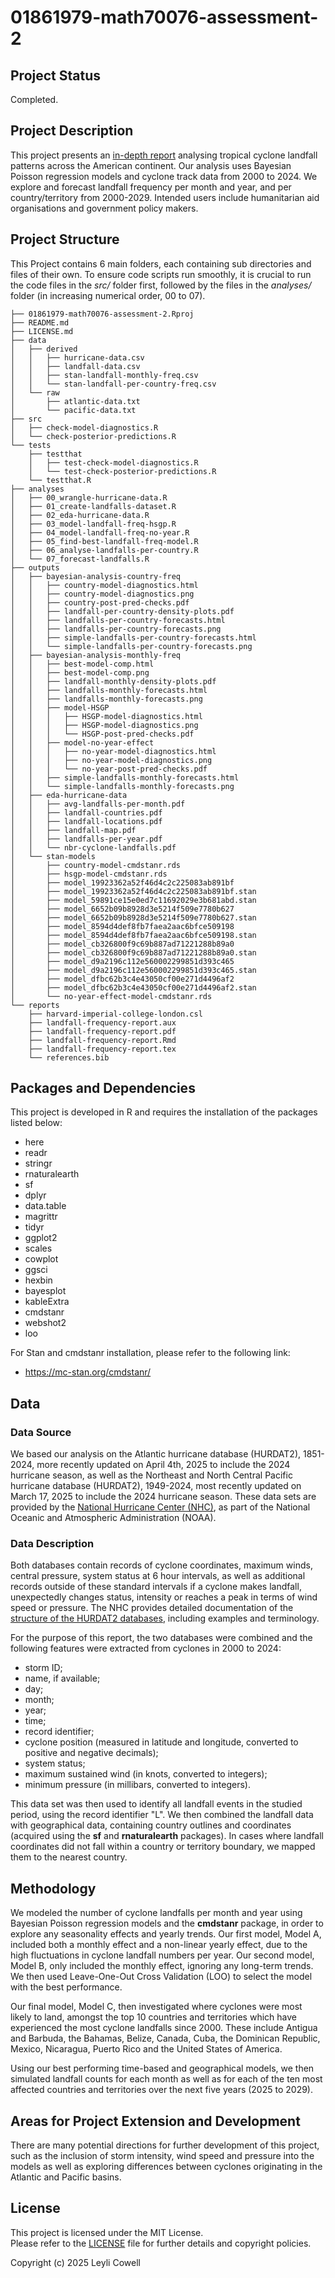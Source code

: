 # 01861979-math70076-assessment-2

## Project Status

Completed.

## Project Description

This project presents an [in-depth report](reports/landfall-frequency-report.pdf) analysing tropical cyclone landfall patterns across the
American continent. Our analysis uses Bayesian Poisson regression models and cyclone track
data from 2000 to 2024. We explore and forecast landfall frequency per month and year, and per country/territory from 2000-2029. 
Intended users include humanitarian aid organisations and government policy makers.

## Project Structure

This Project contains 6 main folders, each containing sub directories and files of their own.
To ensure code scripts run smoothly, it is crucial to run the code files in the *src/* folder first, followed
by the files in the *analyses/* folder (in increasing numerical order, 00 to 07).

```
├── 01861979-math70076-assessment-2.Rproj 
├── README.md
├── LICENSE.md
├── data
│   ├── derived
│   │   ├── hurricane-data.csv
│   │   ├── landfall-data.csv
│   │   ├── stan-landfall-monthly-freq.csv
│   │   └── stan-landfall-per-country-freq.csv
│   └── raw
│       ├── atlantic-data.txt
│       └── pacific-data.txt
├── src
│   ├── check-model-diagnostics.R
│   └── check-posterior-predictions.R
└── tests
    ├── testthat
    │   ├── test-check-model-diagnostics.R
    │   └── test-check-posterior-predictions.R
    └── testthat.R
├── analyses
│   ├── 00_wrangle-hurricane-data.R
│   ├── 01_create-landfalls-dataset.R
│   ├── 02_eda-hurricane-data.R
│   ├── 03_model-landfall-freq-hsgp.R
│   ├── 04_model-landfall-freq-no-year.R
│   ├── 05_find-best-landfall-freq-model.R
│   ├── 06_analyse-landfalls-per-country.R
│   └── 07_forecast-landfalls.R
├── outputs
│   ├── bayesian-analysis-country-freq
│   │   ├── country-model-diagnostics.html
│   │   ├── country-model-diagnostics.png
│   │   ├── country-post-pred-checks.pdf
│   │   ├── landfall-per-country-density-plots.pdf
│   │   ├── landfalls-per-country-forecasts.html
│   │   ├── landfalls-per-country-forecasts.png
│   │   ├── simple-landfalls-per-country-forecasts.html
│   │   └── simple-landfalls-per-country-forecasts.png
│   ├── bayesian-analysis-monthly-freq
│   │   ├── best-model-comp.html
│   │   ├── best-model-comp.png
│   │   ├── landfall-monthly-density-plots.pdf
│   │   ├── landfalls-monthly-forecasts.html
│   │   ├── landfalls-monthly-forecasts.png
│   │   ├── model-HSGP
│   │   │   ├── HSGP-model-diagnostics.html
│   │   │   ├── HSGP-model-diagnostics.png
│   │   │   └── HSGP-post-pred-checks.pdf
│   │   ├── model-no-year-effect
│   │   │   ├── no-year-model-diagnostics.html
│   │   │   ├── no-year-model-diagnostics.png
│   │   │   └── no-year-post-pred-checks.pdf
│   │   ├── simple-landfalls-monthly-forecasts.html
│   │   └── simple-landfalls-monthly-forecasts.png
│   ├── eda-hurricane-data
│   │   ├── avg-landfalls-per-month.pdf
│   │   ├── landfall-countries.pdf
│   │   ├── landfall-locations.pdf
│   │   ├── landfall-map.pdf
│   │   ├── landfalls-per-year.pdf
│   │   └── nbr-cyclone-landfalls.pdf
│   └── stan-models
│       ├── country-model-cmdstanr.rds
│       ├── hsgp-model-cmdstanr.rds
│       ├── model_19923362a52f46d4c2c225083ab891bf
│       ├── model_19923362a52f46d4c2c225083ab891bf.stan
│       ├── model_59891ce15e0ed7c11692029e3b681abd.stan
│       ├── model_6652b09b8928d3e5214f509e7780b627
│       ├── model_6652b09b8928d3e5214f509e7780b627.stan
│       ├── model_8594d4def8fb7faea2aac6bfce509198
│       ├── model_8594d4def8fb7faea2aac6bfce509198.stan
│       ├── model_cb326800f9c69b887ad71221288b89a0
│       ├── model_cb326800f9c69b887ad71221288b89a0.stan
│       ├── model_d9a2196c112e560002299851d393c465
│       ├── model_d9a2196c112e560002299851d393c465.stan
│       ├── model_dfbc62b3c4e43050cf00e271d4496af2
│       ├── model_dfbc62b3c4e43050cf00e271d4496af2.stan
│       └── no-year-effect-model-cmdstanr.rds
└── reports
    ├── harvard-imperial-college-london.csl
    ├── landfall-frequency-report.aux
    ├── landfall-frequency-report.pdf
    ├── landfall-frequency-report.Rmd
    ├── landfall-frequency-report.tex
    └── references.bib

```

## Packages and Dependencies

This project is developed in R and requires the installation of the packages listed below:

- here
- readr
- stringr
- rnaturalearth
- sf
- dplyr
- data.table
- magrittr
- tidyr
- ggplot2
- scales
- cowplot
- ggsci 
- hexbin 
- bayesplot 
- kableExtra
- cmdstanr 
- webshot2
- loo

For Stan and cmdstanr installation, please refer to the following link:

- https://mc-stan.org/cmdstanr/


## Data

### Data Source

We based our analysis on the Atlantic hurricane database (HURDAT2), 1851-2024, 
more recently updated on April 4th, 2025 to include the 2024 hurricane season, 
as well as the Northeast and North Central Pacific hurricane database (HURDAT2), 
1949-2024, most recently updated on March 17, 2025 to include the 2024 hurricane season. 
These data sets are provided by the [National Hurricane Center (NHC)](https://www.nhc.noaa.gov/data/), 
as part of the National Oceanic and Atmospheric Administration (NOAA). 

### Data Description

Both databases contain records of cyclone coordinates, maximum winds, central pressure, 
system status at 6 hour intervals, as well as additional records outside of these standard intervals 
if a cyclone makes landfall, unexpectedly changes status, intensity or reaches a peak in
terms of wind speed or pressure. The NHC provides detailed documentation of the 
[structure of the HURDAT2 databases](https://www.nhc.noaa.gov/data/hurdat/hurdat2-format-atl-1851-2021.pdf), 
including examples and terminology.

For the purpose of this report, the two databases were combined and the following 
features were extracted from cyclones in 2000 to 2024:

- storm ID;
- name, if available;
- day;
- month;
- year;
- time;
- record identifier;
- cyclone position (measured in latitude and longitude, converted to positive and negative decimals);
- system status;
- maximum sustained wind (in knots, converted to integers);
- minimum pressure (in millibars, converted to integers).

This data set was then used to identify all landfall events in the studied period, 
using the record identifier "L". We then combined the landfall data with geographical data, 
containing country outlines and coordinates (acquired using the **sf** and **rnaturalearth** packages).
In cases where landfall coordinates did not fall within a country or territory boundary, we mapped them to 
the nearest country. 

## Methodology

We modeled the number of cyclone landfalls per month and year using Bayesian
Poisson regression models and the **cmdstanr** package, in order to explore any seasonality effects and 
yearly trends. Our first model, Model A, included both a monthly effect and a non-linear yearly effect,
due to the high fluctuations in cyclone landfall numbers per year. Our second model, Model B, 
only included the monthly effect, ignoring any long-term trends. 
We then used Leave-One-Out Cross Validation (LOO) to
select the model with the best performance. 

Our final model, Model C, then investigated where cyclones were most likely to land, amongst the top 
10 countries and territories which have experienced the most cyclone landfalls since
2000. These include Antigua and Barbuda, the Bahamas, Belize, Canada, Cuba, 
the Dominican Republic, Mexico, Nicaragua, Puerto Rico and the United States of 
America.

Using our best performing time-based and geographical models, 
we then simulated landfall counts for each month as well as for each of the ten most 
affected countries and territories over the next five years (2025 to 2029). 


## Areas for Project Extension and Development

There are many potential directions for further development of this project, such as the inclusion of 
storm intensity, wind speed and pressure into the models as well as exploring differences between cyclones originating in the Atlantic and Pacific basins. 

## License

This project is licensed under the MIT License. \
Please refer to the [LICENSE](LICENSE.md) file for further details and copyright policies.

Copyright (c) 2025 Leyli Cowell

